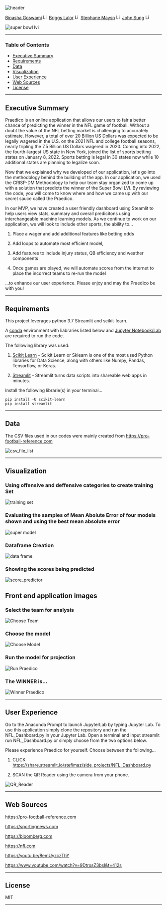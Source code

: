 
![header](https://capsule-render.vercel.app/api?type=waving&color=gradient&width=1000&height=200&section=header&text=PRAEDICO&fontSize=30&fontColor=black)


<!-- header is made with: https://github.com/kyechan99/capsule-render -->

[Bipasha Goswami](https://www.linkedin.com/in/bipasha-goswami-495b891a4/) [<img src="https://cdn2.auth0.com/docs/media/connections/linkedin.png" alt="LinkedIn -  Bipasha Goswami" width=15/>](https://www.linkedin.com/in/bipasha-goswami-495b891a4/)
[Briggs Lalor](https://www.linkedin.com/in/briggsclalor/) [<img src="https://cdn2.auth0.com/docs/media/connections/linkedin.png" alt="LinkedIn -  Briggs Lalor" width=15/>](https://www.linkedin.com/in/briggsclalor/)
[Stephane Maysn](https://www.linkedin.com/in/stephane-masyn) [<img src="https://cdn2.auth0.com/docs/media/connections/linkedin.png" alt="LinkedIn -  Stephane Masyn" width=15/>](https://www.linkedin.com/in/stephane-masyn)
[John Sung](https://linkedin.com/in/john-sung-3675569) [<img src="https://cdn2.auth0.com/docs/media/connections/linkedin.png" alt="LinkedIn -  John Sung" width=15/>](https://linkedin.com/in/john-sung-3675569/)
                                                             
![super bowl lvi](images/star_super_bowl_lvi.PNG)

---

### Table of Contents

* [Executive Summary](#executive-summary)
* [Requirements](#requirements)
* [Data](#data)
* [Visualization](#visualization)
* [User Experience](#user-experience)
* [Web Sources](#web-sources)
* [License](#license)  

---

## Executive Summary

Praedico is an online application that allows our users to fair a better chance of predicting the winner in the NFL game of football. Without a doubt the value of the NFL betting market is challenging to accurately estimate. However, a total of over 20 Billion US Dollars was expected to be legally wagered in the U.S. on the 2021 NFL and college football seasons, nearly tripling the 7.5 Billion US Dollars wagered in 2020. Coming into 2022, the fourth-largest US state in New York, joined the list of sports betting states on January 8, 2022. Sports betting is legal in 30 states now while 10 additional states are planning to legalize soon. 

Now that we explained why we developed of our application, let's go into the methodology behind the building of the app. In our application, we used the CRISP-DM Methodology to help our team stay organized to come up with a solution that predicts the winner of the Super Bowl LVI. By reviewing the code, you will come to know where and how we came up with our secret sauce called the Praedico. 

In our MVP, we have created a user friendly dashboard using Steamlit to help users view stats, summary and overall predicitons using interchangeable machine learning models. As we continue to work on our application, we will look to include other sports, the ability to...

1) Place a wager and add additional features like betting odds

2) Add loops to automate  most efficient model,

3) Add features to include injury status, QB efficiency and weather components

4) Once games are played, we will automate scores from the internet to place the incorrect teams to re-run the model

...to enhance our user experience. Please enjoy and may the Praedico be with you!


---

## Requirements


This project leverages python 3.7 Streamlit and scikit-learn.

A [conda](https://docs.conda.io/en/latest/) environment with liabraries listed below and [Jupyter Notebook/Lab](https://jupyter.org/) are required to run the code.

The following library was used:

1. [Scikit Learn](https://scikit-learn.org/stable/index.html) - Scikit Learn or Sklearn is one of the most used Python libraries for Data Science, along with others like Numpy, Pandas, Tensorflow, or Keras.

2. [Streamlit](https://streamlit.io/) - Streamlit turns data scripts into shareable web apps in minutes.


Install the following librarie(s) in your terminal...

    pip install -U scikit-learn
    pip install streamlit
 
---

## Data

The CSV files used in our codes were mainly created from https://pro-football-reference.com

![csv_file_list](images/csv_file_list.PNG)

---

## Visualization


### Using offensive and deffensive categories to create training Set
![training set](images/create_training_set.PNG)

### Evaluating the samples of Mean Abolute Error of four models shown and using the best mean absolute error 
![super model](images/super_model.PNG)

### Dataframe Creation
![data frame](images/data_frame_creation.PNG)

### Showing the scores being predicted 
![score_predictor](images/back_end_score_predictor.PNG)

## Front end application images

### Select the team for analysis
![Choose Team](images/choose_team_annalysis.PNG)

### Choose the model
![Choose Model](images/choose_model.PNG)

### Run the model for projection
![Run Praedico](images/click_run_praedico.PNG)

### The WINNER is... 
![Winner Praedico](images/winner_prediction.PNG)

---

## User Experience

Go to the Anaconda Prompt to launch JupyterLab by typing Jupyter Lab. To use this application simply clone the repository and run the NFL_Dashboard.py in your Jupyter Lab. Open a terminal and input streamlit run NFL_Dashboard.py or simply choose from the two options below.


Please experience Praedico for yourself. Choose between the following... 

1) CLICK https://share.streamlit.io/stefimaz/side_projects/NFL_Dashboard.py 

2) SCAN the QR Reader using the camera from your phone. 

![QR_Reader](images/qr_reader.PNG)


---

## Web Sources

https://pro-football-reference.com

https://sportingnews.com

https://bloomberg.com

https://nfl.com

https://youtu.be/8emUyzczThY

https://www.youtube.com/watch?v=9DtrosZ3bsI&t=412s

---


## License

MIT

---


